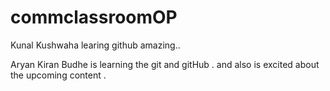 # commclassroomOP

Kunal Kushwaha learing github amazing..

Aryan Kiran Budhe is learning the git and gitHub . 
and also is excited about the upcoming content . 

